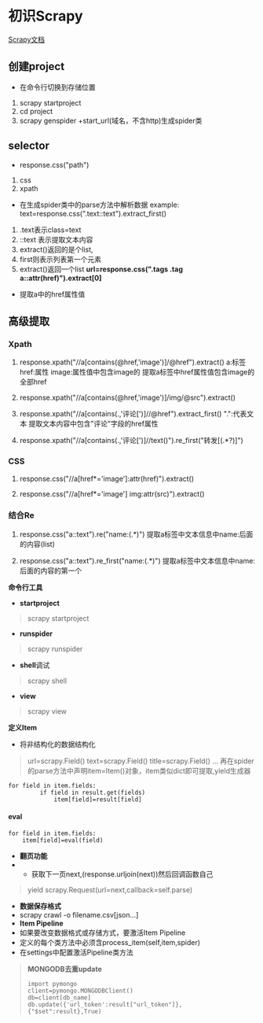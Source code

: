 # 初识Scrapy
[Scrapy文档](https://docs.scrapy.org/en/latest/topics/commands.html)




## 创建project



- 在命令行切换到存储位置

1.  scrapy startproject <projectname>
2.  cd project
3.  scrapy genspider <spidername>  +start_url(域名，不含http)生成spider类


## selector

-  response.css("path")


1.  css
2. xpath

- 在生成spider类中的parse方法中解析数据
example:
text=response.css(".text::text").extract_first()


1. .text表示class=text
2. ::text 表示提取文本内容
3. extract()返回的是个list,
4.  first则表示列表第一个元素
5.  extract()返回一个list
 **url=response.css(".tags .tag a::attr(href)").extract[0]** 
- 提取a中的href属性值


## 高级提取

###  Xpath 

1. response.xpath("//a[contains(@href,'image')]/@href").extract()
   a:标签    href:属性    image:属性值中包含image的    提取a标签中href属性值包含image的全部href

2. response.xpath("//a[contains(@href,'image')]/img/@src").extract()

3. response.xpath("//a[contains(.,'评论[')]//@href").extract_first()
".":代表文本
提取文本内容中包含"评论"字段的href属性

4. response.xpath("//a[contains(.,'评论[')]//text()").re_first("转发\[(.*?)]\")

### CSS
1. response.css("//a[href*='image']:attr(href)").extract()

2. response.css("//a[href*='image'] img:attr(src)").extract()

### 结合Re

1. response.css("a::text").re("name\:(.*)")
提取a标签中文本信息中name:后面的内容(list)

2. response.css("a::text").re_first("name\:(.*)")
提取a标签中文本信息中name:后面的内容的第一个




**命令行工具**
- **startproject**
> scrapy startproject <project name>
- **runspider**
> scrapy runspider <spider file.py>
- **shell**调试
> scrapy shell <url>
- **view**
> scrapy view <url>


**定义Item**
-  将非结构化的数据结构化
> url=scrapy.Field()
> text=scrapy.Field()
> title=scrapy.Field()
> …
再在spider的parse方法中声明item=Item()对象，item类似dict即可提取,yield生成器

```
for field in item.fields:
         if field in result.get(fields)
             item[field]=result[field]

```


#### eval
```
for field in item.fields:
    item[field]=eval(field)
```


- **翻页功能**
- - 获取下一页next,(response.urljoin(next))然后回调函数自己
>  yield scrapy.Request(url=next,callback=self.parse)

- **数据保存格式**
- scrapy crawl <spider name> -o filename.csv[json…]
-  **Item Pipeline**
-   如果要改变数据格式或存储方式，要激活Item Pipeline
-   定义的每个类方法中必须含process_item(self,item,spider)
-   在settings中配置激活Pipeline类方法


> **MONGODB去重update**
> > 
>     import pymongo
>     client=pymongo.MONGODBClient()
>     db=client[db_name]
>     db.update({'url_token':result["url_token"]},{"$set":result},True)
